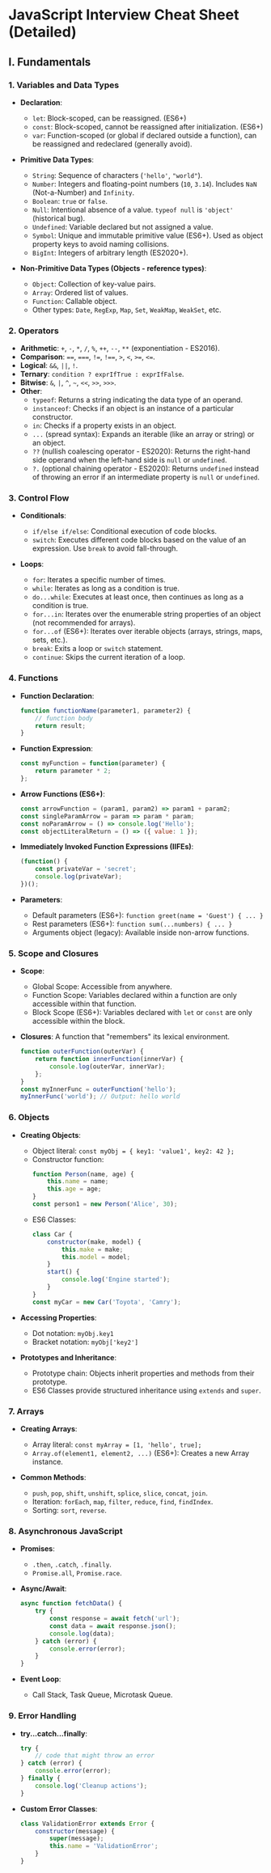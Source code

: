 # JavaScript Interview Cheat Sheet (Detailed)

## I. Fundamentals

### 1. Variables and Data Types
- **Declaration**:
    - `let`: Block-scoped, can be reassigned. (ES6+)
    - `const`: Block-scoped, cannot be reassigned after initialization. (ES6+)
    - `var`: Function-scoped (or global if declared outside a function), can be reassigned and redeclared (generally avoid).

- **Primitive Data Types**:
    - `String`: Sequence of characters (`'hello'`, `"world"`).
    - `Number`: Integers and floating-point numbers (`10`, `3.14`). Includes `NaN` (Not-a-Number) and `Infinity`.
    - `Boolean`: `true` or `false`.
    - `Null`: Intentional absence of a value. `typeof null` is `'object'` (historical bug).
    - `Undefined`: Variable declared but not assigned a value.
    - `Symbol`: Unique and immutable primitive value (ES6+). Used as object property keys to avoid naming collisions.
    - `BigInt`: Integers of arbitrary length (ES2020+).

- **Non-Primitive Data Types (Objects - reference types)**:
    - `Object`: Collection of key-value pairs.
    - `Array`: Ordered list of values.
    - `Function`: Callable object.
    - Other types: `Date`, `RegExp`, `Map`, `Set`, `WeakMap`, `WeakSet`, etc.

### 2. Operators
- **Arithmetic**: `+`, `-`, `*`, `/`, `%`, `++`, `--`, `**` (exponentiation - ES2016).
- **Comparison**: `==`, `===`, `!=`, `!==`, `>`, `<`, `>=`, `<=`.
- **Logical**: `&&`, `||`, `!`.
- **Ternary**: `condition ? exprIfTrue : exprIfFalse`.
- **Bitwise**: `&`, `|`, `^`, `~`, `<<`, `>>`, `>>>`.
- **Other**:
    - `typeof`: Returns a string indicating the data type of an operand.
    - `instanceof`: Checks if an object is an instance of a particular constructor.
    - `in`: Checks if a property exists in an object.
    - `...` (spread syntax): Expands an iterable (like an array or string) or an object.
    - `??` (nullish coalescing operator - ES2020): Returns the right-hand side operand when the left-hand side is `null` or `undefined`.
    - `?.` (optional chaining operator - ES2020): Returns `undefined` instead of throwing an error if an intermediate property is `null` or `undefined`.

### 3. Control Flow
- **Conditionals**:
    - `if/else if/else`: Conditional execution of code blocks.
    - `switch`: Executes different code blocks based on the value of an expression. Use `break` to avoid fall-through.

- **Loops**:
    - `for`: Iterates a specific number of times.
    - `while`: Iterates as long as a condition is true.
    - `do...while`: Executes at least once, then continues as long as a condition is true.
    - `for...in`: Iterates over the enumerable string properties of an object (not recommended for arrays).
    - `for...of` (ES6+): Iterates over iterable objects (arrays, strings, maps, sets, etc.).
    - `break`: Exits a loop or `switch` statement.
    - `continue`: Skips the current iteration of a loop.

### 4. Functions
- **Function Declaration**:
    ```javascript
    function functionName(parameter1, parameter2) {
        // function body
        return result;
    }
    ```

- **Function Expression**:
    ```javascript
    const myFunction = function(parameter) {
        return parameter * 2;
    };
    ```

- **Arrow Functions (ES6+)**:
    ```javascript
    const arrowFunction = (param1, param2) => param1 + param2;
    const singleParamArrow = param => param * param;
    const noParamArrow = () => console.log('Hello');
    const objectLiteralReturn = () => ({ value: 1 });
    ```

- **Immediately Invoked Function Expressions (IIFEs)**:
    ```javascript
    (function() {
        const privateVar = 'secret';
        console.log(privateVar);
    })();
    ```

- **Parameters**:
    - Default parameters (ES6+): `function greet(name = 'Guest') { ... }`
    - Rest parameters (ES6+): `function sum(...numbers) { ... }`
    - Arguments object (legacy): Available inside non-arrow functions.

### 5. Scope and Closures
- **Scope**:
    - Global Scope: Accessible from anywhere.
    - Function Scope: Variables declared within a function are only accessible within that function.
    - Block Scope (ES6+): Variables declared with `let` or `const` are only accessible within the block.

- **Closures**:
    A function that "remembers" its lexical environment.
    ```javascript
    function outerFunction(outerVar) {
        return function innerFunction(innerVar) {
            console.log(outerVar, innerVar);
        };
    }
    const myInnerFunc = outerFunction('hello');
    myInnerFunc('world'); // Output: hello world
    ```

### 6. Objects
- **Creating Objects**:
    - Object literal: `const myObj = { key1: 'value1', key2: 42 };`
    - Constructor function: 
        ```javascript
        function Person(name, age) {
            this.name = name;
            this.age = age;
        }
        const person1 = new Person('Alice', 30);
        ```
    - ES6 Classes:
        ```javascript
        class Car {
            constructor(make, model) {
                this.make = make;
                this.model = model;
            }
            start() {
                console.log('Engine started');
            }
        }
        const myCar = new Car('Toyota', 'Camry');
        ```

- **Accessing Properties**:
    - Dot notation: `myObj.key1`
    - Bracket notation: `myObj['key2']`

- **Prototypes and Inheritance**:
    - Prototype chain: Objects inherit properties and methods from their prototype.
    - ES6 Classes provide structured inheritance using `extends` and `super`.

### 7. Arrays
- **Creating Arrays**:
    - Array literal: `const myArray = [1, 'hello', true];`
    - `Array.of(element1, element2, ...)` (ES6+): Creates a new Array instance.

- **Common Methods**:
    - `push`, `pop`, `shift`, `unshift`, `splice`, `slice`, `concat`, `join`.
    - Iteration: `forEach`, `map`, `filter`, `reduce`, `find`, `findIndex`.
    - Sorting: `sort`, `reverse`.

### 8. Asynchronous JavaScript
- **Promises**:
    - `.then`, `.catch`, `.finally`.
    - `Promise.all`, `Promise.race`.

- **Async/Await**:
    ```javascript
    async function fetchData() {
        try {
            const response = await fetch('url');
            const data = await response.json();
            console.log(data);
        } catch (error) {
            console.error(error);
        }
    }
    ```

- **Event Loop**:
    - Call Stack, Task Queue, Microtask Queue.

### 9. Error Handling
- **try...catch...finally**:
    ```javascript
    try {
        // code that might throw an error
    } catch (error) {
        console.error(error);
    } finally {
        console.log('Cleanup actions');
    }
    ```

- **Custom Error Classes**:
    ```javascript
    class ValidationError extends Error {
        constructor(message) {
            super(message);
            this.name = 'ValidationError';
        }
    }
    ```
